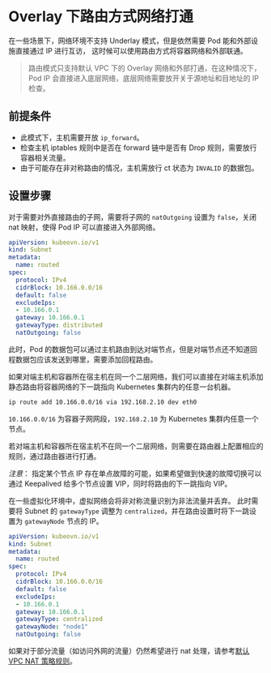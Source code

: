 # Overlay 下路由方式网络打通

在一些场景下，网络环境不支持 Underlay 模式，但是依然需要 Pod 能和外部设施直接通过 IP 进行互访，
这时候可以使用路由方式将容器网络和外部联通。

> 路由模式只支持默认 VPC 下的 Overlay 网络和外部打通，在这种情况下，Pod IP 会直接进入底层网络，底层网络需要放开关于源地址和目地址的 IP 检查。

## 前提条件

- 此模式下，主机需要开放 `ip_forward`。
- 检查主机 iptables 规则中是否在 forward 链中是否有 Drop 规则，需要放行容器相关流量。
- 由于可能存在非对称路由的情况，主机需放行 ct 状态为 `INVALID` 的数据包。

## 设置步骤

对于需要对外直接路由的子网，需要将子网的 `natOutgoing` 设置为 `false`，关闭 nat 映射，使得 Pod IP 可以直接进入外部网络。

```yaml
apiVersion: kubeovn.io/v1
kind: Subnet
metadata:
  name: routed
spec:
  protocol: IPv4
  cidrBlock: 10.166.0.0/16
  default: false
  excludeIps:
  - 10.166.0.1
  gateway: 10.166.0.1
  gatewayType: distributed
  natOutgoing: false
```

此时，Pod 的数据包可以通过主机路由到达对端节点，但是对端节点还不知道回程数据包应该发送到哪里，需要添加回程路由。

如果对端主机和容器所在宿主机在同一个二层网络，我们可以直接在对端主机添加静态路由将容器网络的下一跳指向 Kubernetes 集群内的任意一台机器。

```bash
ip route add 10.166.0.0/16 via 192.168.2.10 dev eth0
```

`10.166.0.0/16` 为容器子网网段，`192.168.2.10` 为 Kubernetes 集群内任意一个节点。

若对端主机和容器所在宿主机不在同一个二层网络，则需要在路由器上配置相应的规则，通过路由器进行打通。

*注意*： 指定某个节点 IP 存在单点故障的可能，如果希望做到快速的故障切换可以通过 Keepalived 给多个节点设置 VIP，同时将路由的下一跳指向 VIP。

在一些虚拟化环境中，虚拟网络会将非对称流量识别为非法流量并丢弃。
此时需要将 Subnet 的 `gatewayType` 调整为 `centralized`，并在路由设置时将下一跳设置为 `gatewayNode` 节点的 IP。

```yaml
apiVersion: kubeovn.io/v1
kind: Subnet
metadata:
  name: routed
spec:
  protocol: IPv4
  cidrBlock: 10.166.0.0/16
  default: false
  excludeIps:
  - 10.166.0.1
  gateway: 10.166.0.1
  gatewayType: centralized
  gatewayNode: "node1"
  natOutgoing: false
```

如果对于部分流量（如访问外网的流量）仍然希望进行 nat 处理，请参考[默认 VPC NAT 策略规则](../advance/nat-policy-rule.en.md)。
